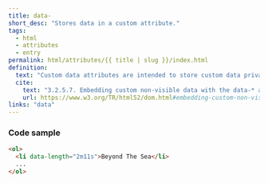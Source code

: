 ```yaml
---
title: data-
short_desc: "Stores data in a custom attribute."
tags:
  - html
  - attributes
  - entry
permalink: html/attributes/{{ title | slug }}/index.html
definition:
  text: "Custom data attributes are intended to store custom data private to the page or application, for which there are no more appropriate attributes or elements."
  cite:
    text: "3.2.5.7. Embedding custom non-visible data with the data-* attributes"
    url: https://www.w3.org/TR/html52/dom.html#embedding-custom-non-visible-data-with-the-data-attributes
links: "data"
---
```


<h3><span>Code sample</span></h3>

```html
<ol>
  <li data-length="2m11s">Beyond The Sea</li>
  ...
</ol>
```
